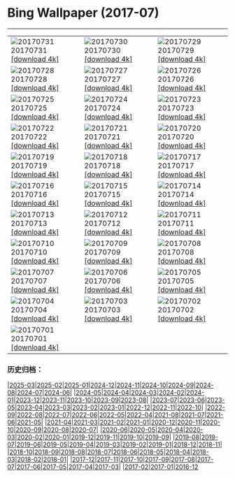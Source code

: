 # Bing Wallpaper (2017-07)
**************

<table><tr><td><img src="https://www.bing.com/az/hprichbg/rb/Nyala_ZH-CN13349334824_1920x1080.jpg" alt="20170731"> 20170731 <a href="https://www.bing.com/az/hprichbg/rb/Nyala_ZH-CN13349334824_UHD.jpg">[download 4k]</a></td><td><img src="https://www.bing.com/az/hprichbg/rb/Mellieha_ZH-CN10970369201_1920x1080.jpg" alt="20170730"> 20170730 <a href="https://www.bing.com/az/hprichbg/rb/Mellieha_ZH-CN10970369201_UHD.jpg">[download 4k]</a></td><td><img src="https://www.bing.com/az/hprichbg/rb/MineralCliffs_ZH-CN11986913181_1920x1080.jpg" alt="20170729"> 20170729 <a href="https://www.bing.com/az/hprichbg/rb/MineralCliffs_ZH-CN11986913181_UHD.jpg">[download 4k]</a></td></tr><tr><td><img src="https://www.bing.com/az/hprichbg/rb/WaSqPk_ZH-CN9988391968_1920x1080.jpg" alt="20170728"> 20170728 <a href="https://www.bing.com/az/hprichbg/rb/WaSqPk_ZH-CN9988391968_UHD.jpg">[download 4k]</a></td><td><img src="https://www.bing.com/az/hprichbg/rb/TempleStreet_ZH-CN7471755280_1920x1080.jpg" alt="20170727"> 20170727 <a href="https://www.bing.com/az/hprichbg/rb/TempleStreet_ZH-CN7471755280_UHD.jpg">[download 4k]</a></td><td><img src="https://www.bing.com/az/hprichbg/rb/HuangshanClouds_ZH-CN11669699321_1920x1080.jpg" alt="20170726"> 20170726 <a href="https://www.bing.com/az/hprichbg/rb/HuangshanClouds_ZH-CN11669699321_UHD.jpg">[download 4k]</a></td></tr><tr><td><img src="https://www.bing.com/az/hprichbg/rb/WilsonPeakWindow_ZH-CN10363033426_1920x1080.jpg" alt="20170725"> 20170725 <a href="https://www.bing.com/az/hprichbg/rb/WilsonPeakWindow_ZH-CN10363033426_UHD.jpg">[download 4k]</a></td><td><img src="https://www.bing.com/az/hprichbg/rb/ReinebringenRidge_ZH-CN9518224182_1920x1080.jpg" alt="20170724"> 20170724 <a href="https://www.bing.com/az/hprichbg/rb/ReinebringenRidge_ZH-CN9518224182_UHD.jpg">[download 4k]</a></td><td><img src="https://www.bing.com/az/hprichbg/rb/RainbowLorikeets_ZH-CN10796666125_1920x1080.jpg" alt="20170723"> 20170723 <a href="https://www.bing.com/az/hprichbg/rb/RainbowLorikeets_ZH-CN10796666125_UHD.jpg">[download 4k]</a></td></tr><tr><td><img src="https://www.bing.com/az/hprichbg/rb/LosMonegros_ZH-CN14671427222_1920x1080.jpg" alt="20170722"> 20170722 <a href="https://www.bing.com/az/hprichbg/rb/LosMonegros_ZH-CN14671427222_UHD.jpg">[download 4k]</a></td><td><img src="https://www.bing.com/az/hprichbg/rb/Econlockhatchee_ZH-CN10577234655_1920x1080.jpg" alt="20170721"> 20170721 <a href="https://www.bing.com/az/hprichbg/rb/Econlockhatchee_ZH-CN10577234655_UHD.jpg">[download 4k]</a></td><td><img src="https://www.bing.com/az/hprichbg/rb/EborFallsVideo_ZH-CN9972229251_1920x1080.jpg" alt="20170720"> 20170720 <a href="https://www.bing.com/az/hprichbg/rb/EborFallsVideo_ZH-CN9972229251_UHD.jpg">[download 4k]</a></td></tr><tr><td><img src="https://www.bing.com/az/hprichbg/rb/GlastonburyMoon_ZH-CN10251307154_1920x1080.jpg" alt="20170719"> 20170719 <a href="https://www.bing.com/az/hprichbg/rb/GlastonburyMoon_ZH-CN10251307154_UHD.jpg">[download 4k]</a></td><td><img src="https://www.bing.com/az/hprichbg/rb/Aldabra_ZH-CN8230193511_1920x1080.jpg" alt="20170718"> 20170718 <a href="https://www.bing.com/az/hprichbg/rb/Aldabra_ZH-CN8230193511_UHD.jpg">[download 4k]</a></td><td><img src="https://www.bing.com/az/hprichbg/rb/GeladaSimien_ZH-CN8344110980_1920x1080.jpg" alt="20170717"> 20170717 <a href="https://www.bing.com/az/hprichbg/rb/GeladaSimien_ZH-CN8344110980_UHD.jpg">[download 4k]</a></td></tr><tr><td><img src="https://www.bing.com/az/hprichbg/rb/CrescentCityConnection_ZH-CN10387208145_1920x1080.jpg" alt="20170716"> 20170716 <a href="https://www.bing.com/az/hprichbg/rb/CrescentCityConnection_ZH-CN10387208145_UHD.jpg">[download 4k]</a></td><td><img src="https://www.bing.com/az/hprichbg/rb/FelgueirasLighthouse_ZH-CN11182385822_1920x1080.jpg" alt="20170715"> 20170715 <a href="https://www.bing.com/az/hprichbg/rb/FelgueirasLighthouse_ZH-CN11182385822_UHD.jpg">[download 4k]</a></td><td><img src="https://www.bing.com/az/hprichbg/rb/ColorfulSalt_ZH-CN13586718897_1920x1080.jpg" alt="20170714"> 20170714 <a href="https://www.bing.com/az/hprichbg/rb/ColorfulSalt_ZH-CN13586718897_UHD.jpg">[download 4k]</a></td></tr><tr><td><img src="https://www.bing.com/az/hprichbg/rb/TuileriesGardenWheel_ZH-CN12655332871_1920x1080.jpg" alt="20170713"> 20170713 <a href="https://www.bing.com/az/hprichbg/rb/TuileriesGardenWheel_ZH-CN12655332871_UHD.jpg">[download 4k]</a></td><td><img src="https://www.bing.com/az/hprichbg/rb/LagazuoiRefuge_ZH-CN12532053341_1920x1080.jpg" alt="20170712"> 20170712 <a href="https://www.bing.com/az/hprichbg/rb/LagazuoiRefuge_ZH-CN12532053341_UHD.jpg">[download 4k]</a></td><td><img src="https://www.bing.com/az/hprichbg/rb/GhostCrab_ZH-CN13597716827_1920x1080.jpg" alt="20170711"> 20170711 <a href="https://www.bing.com/az/hprichbg/rb/GhostCrab_ZH-CN13597716827_UHD.jpg">[download 4k]</a></td></tr><tr><td><img src="https://www.bing.com/az/hprichbg/rb/MartapuraMarket_ZH-CN9502204987_1920x1080.jpg" alt="20170710"> 20170710 <a href="https://www.bing.com/az/hprichbg/rb/MartapuraMarket_ZH-CN9502204987_UHD.jpg">[download 4k]</a></td><td><img src="https://www.bing.com/az/hprichbg/rb/DerbyshireSheep_ZH-CN8057416029_1920x1080.jpg" alt="20170709"> 20170709 <a href="https://www.bing.com/az/hprichbg/rb/DerbyshireSheep_ZH-CN8057416029_UHD.jpg">[download 4k]</a></td><td><img src="https://www.bing.com/az/hprichbg/rb/Umbrellas_ZH-CN8739718706_1920x1080.jpg" alt="20170708"> 20170708 <a href="https://www.bing.com/az/hprichbg/rb/Umbrellas_ZH-CN8739718706_UHD.jpg">[download 4k]</a></td></tr><tr><td><img src="https://www.bing.com/az/hprichbg/rb/CharcoAzul_ZH-CN9886873901_1920x1080.jpg" alt="20170707"> 20170707 <a href="https://www.bing.com/az/hprichbg/rb/CharcoAzul_ZH-CN9886873901_UHD.jpg">[download 4k]</a></td><td><img src="https://www.bing.com/az/hprichbg/rb/Umbrella_ZH-CN8238029705_1920x1080.jpg" alt="20170706"> 20170706 <a href="https://www.bing.com/az/hprichbg/rb/Umbrella_ZH-CN8238029705_UHD.jpg">[download 4k]</a></td><td><img src="https://www.bing.com/az/hprichbg/rb/SnailsKissing_ZH-CN7861942488_1920x1080.jpg" alt="20170705"> 20170705 <a href="https://www.bing.com/az/hprichbg/rb/SnailsKissing_ZH-CN7861942488_UHD.jpg">[download 4k]</a></td></tr><tr><td><img src="https://www.bing.com/az/hprichbg/rb/RestArea_ZH-CN13518721881_1920x1080.jpg" alt="20170704"> 20170704 <a href="https://www.bing.com/az/hprichbg/rb/RestArea_ZH-CN13518721881_UHD.jpg">[download 4k]</a></td><td><img src="https://www.bing.com/az/hprichbg/rb/SonnenblumeHummel_ZH-CN13806822042_1920x1080.jpg" alt="20170703"> 20170703 <a href="https://www.bing.com/az/hprichbg/rb/SonnenblumeHummel_ZH-CN13806822042_UHD.jpg">[download 4k]</a></td><td><img src="https://www.bing.com/az/hprichbg/rb/LongTailedBushtits_ZH-CN9781684264_1920x1080.jpg" alt="20170702"> 20170702 <a href="https://www.bing.com/az/hprichbg/rb/LongTailedBushtits_ZH-CN9781684264_UHD.jpg">[download 4k]</a></td></tr><tr><td><img src="https://www.bing.com/az/hprichbg/rb/ConeyIslandAerial_ZH-CN8660420119_1920x1080.jpg" alt="20170701"> 20170701 <a href="https://www.bing.com/az/hprichbg/rb/ConeyIslandAerial_ZH-CN8660420119_UHD.jpg">[download 4k]</a></td><td></td><td></td></tr></table>

### 历史归档：

|[2025-03](/../2025-03/2025-03.md)|[2025-02](/../2025-02/2025-02.md)|[2025-01](/../2025-01/2025-01.md)|[2024-12](/../2024-12/2024-12.md)|[2024-11](/../2024-11/2024-11.md)|[2024-10](/../2024-10/2024-10.md)|[2024-09](/../2024-09/2024-09.md)|[2024-08](/../2024-08/2024-08.md)|[2024-07](/../2024-07/2024-07.md)|[2024-06](/../2024-06/2024-06.md)|
|[2024-05](/../2024-05/2024-05.md)|[2024-04](/../2024-04/2024-04.md)|[2024-03](/../2024-03/2024-03.md)|[2024-02](/../2024-02/2024-02.md)|[2024-01](/../2024-01/2024-01.md)|[2023-12](/../2023-12/2023-12.md)|[2023-11](/../2023-11/2023-11.md)|[2023-10](/../2023-10/2023-10.md)|[2023-09](/../2023-09/2023-09.md)|[2023-08](/../2023-08/2023-08.md)|
|[2023-07](/../2023-07/2023-07.md)|[2023-06](/../2023-06/2023-06.md)|[2023-05](/../2023-05/2023-05.md)|[2023-04](/../2023-04/2023-04.md)|[2023-03](/../2023-03/2023-03.md)|[2023-02](/../2023-02/2023-02.md)|[2023-01](/../2023-01/2023-01.md)|[2022-12](/../2022-12/2022-12.md)|[2022-11](/../2022-11/2022-11.md)|[2022-10](/../2022-10/2022-10.md)|
|[2022-09](/../2022-09/2022-09.md)|[2022-08](/../2022-08/2022-08.md)|[2022-07](/../2022-07/2022-07.md)|[2022-06](/../2022-06/2022-06.md)|[2022-05](/../2022-05/2022-05.md)|[2022-04](/../2022-04/2022-04.md)|[2021-08](/../2021-08/2021-08.md)|[2021-07](/../2021-07/2021-07.md)|[2021-06](/../2021-06/2021-06.md)|[2021-05](/../2021-05/2021-05.md)|
|[2021-04](/../2021-04/2021-04.md)|[2021-03](/../2021-03/2021-03.md)|[2021-02](/../2021-02/2021-02.md)|[2021-01](/../2021-01/2021-01.md)|[2020-12](/../2020-12/2020-12.md)|[2020-11](/../2020-11/2020-11.md)|[2020-10](/../2020-10/2020-10.md)|[2020-09](/../2020-09/2020-09.md)|[2020-08](/../2020-08/2020-08.md)|[2020-07](/../2020-07/2020-07.md)|
|[2020-06](/../2020-06/2020-06.md)|[2020-05](/../2020-05/2020-05.md)|[2020-04](/../2020-04/2020-04.md)|[2020-03](/../2020-03/2020-03.md)|[2020-02](/../2020-02/2020-02.md)|[2020-01](/../2020-01/2020-01.md)|[2019-12](/../2019-12/2019-12.md)|[2019-11](/../2019-11/2019-11.md)|[2019-10](/../2019-10/2019-10.md)|[2019-09](/../2019-09/2019-09.md)|
|[2019-08](/../2019-08/2019-08.md)|[2019-07](/../2019-07/2019-07.md)|[2019-06](/../2019-06/2019-06.md)|[2019-05](/../2019-05/2019-05.md)|[2019-04](/../2019-04/2019-04.md)|[2019-03](/../2019-03/2019-03.md)|[2019-02](/../2019-02/2019-02.md)|[2019-01](/../2019-01/2019-01.md)|[2018-12](/../2018-12/2018-12.md)|[2018-11](/../2018-11/2018-11.md)|
|[2018-10](/../2018-10/2018-10.md)|[2018-09](/../2018-09/2018-09.md)|[2018-08](/../2018-08/2018-08.md)|[2018-07](/../2018-07/2018-07.md)|[2018-06](/../2018-06/2018-06.md)|[2018-05](/../2018-05/2018-05.md)|[2018-04](/../2018-04/2018-04.md)|[2018-03](/../2018-03/2018-03.md)|[2018-02](/../2018-02/2018-02.md)|[2018-01](/../2018-01/2018-01.md)|
|[2017-12](/../2017-12/2017-12.md)|[2017-11](/../2017-11/2017-11.md)|[2017-10](/../2017-10/2017-10.md)|[2017-09](/../2017-09/2017-09.md)|[2017-08](/../2017-08/2017-08.md)|[2017-07](/2017-07.md)|[2017-06](/../2017-06/2017-06.md)|[2017-05](/../2017-05/2017-05.md)|[2017-04](/../2017-04/2017-04.md)|[2017-03](/../2017-03/2017-03.md)|
|[2017-02](/../2017-02/2017-02.md)|[2017-01](/../2017-01/2017-01.md)|[2016-12](/../2016-12/2016-12.md)